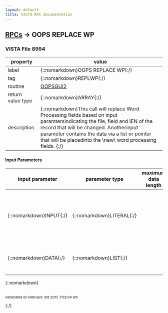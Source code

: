 ```yaml
---
layout: default
title: VISTA RPC documentation
---
```




## [RPCs](TableOfContent.md) &#8594; OOPS REPLACE WP 



### VISTA File 8994 


 property | value 
--- | --- 
 label | {::nomarkdown}OOPS REPLACE WP{:/}
 tag | {::nomarkdown}REPLWP{:/}
 routine | [OOPSGUI2](http://code.osehra.org/dox/Routine_OOPSGUI2_source.html)
 return value type | {::nomarkdown}ARRAY{:/}
 description | {::nomarkdown}This call will replace Word Processing fields based on input paramtersindicating the file, field and IEN of the record that will be changed. Anotherinput parameter contains the data via a list or pointer that will be placedinto the \new\ word processing fields. {:/}

#### Input Parameters

| input parameter | parameter type | maximum data length | required | description | 
| --- | --- | --- | --- | --- | 
| {::nomarkdown}INPUT{:/} | {::nomarkdown}LITERAL{:/} |  | {::nomarkdown}true{:/} | {::nomarkdown}The input parameter must contain the file,field and IEN of the record to bemodified. It must be in the formatFILE^FIELD^IEN.{:/} | 
| {::nomarkdown}DATA{:/} | {::nomarkdown}LIST{:/} |  | {::nomarkdown}true{:/} | {::nomarkdown}This is the new text that will be inserted into the word processing field.{:/} | 

{::nomarkdown} <br/><br/><p style="font-size: 11px">Generated on February 3rd 2017, 7:02:04 am</p>{:/}
